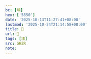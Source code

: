 ```yaml
---
bc: [塐]
hex: ['5850']
date: '2025-10-13T11:27:41+08:00'
lastmod: '2025-10-24T21:14:58+08:00'
title: 󰙍
url: 󰙍
tags: [塐]
src: GHZR
note:
---
```

